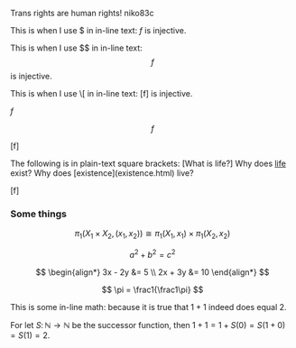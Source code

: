 <script>
  window.MathJax = {
    tex: {
      inlineMath: [['$', '$']],
      displayMath: [['$$', '$$'], ['\[', '\]']]
    },
    startup: {
      ready: () => {
        MathJax.startup.defaultReady();
      }
    },
    loader: {load: ['[tex]/ams']}
  };
</script>
<script id="MathJax-script" async
  src="https://cdn.jsdelivr.net/npm/mathjax@3/es5/tex-chtml.js">
</script>


<link rel="shortcut icon" type="image/x-icon" href="/favicon.ico">

Trans rights are human rights! niko83c

This is when I use \$ in in-line text: $f$ is injective.

This is when I use \$\$ in in-line text: $$f$$ is injective.

This is when I use \\\[ in in-line text: \[f\] is injective.

$f$

$$f$$

\[f\]

The following is in plain-text square brackets: [What is life?] Why does [life](laifu.html) exist? Why does \[existence](existence.html) live?

\[f\]


### Some things
$$
\pi_1(X_1 \times X_2, (x_1,x_2)) \cong \pi_1(X_1,x_1) \times \pi_1(X_2,x_2)
$$

$$
a^2 + b^2 = c^2
$$

$$
\begin{align*}
3x - 2y &= 5 \\
2x + 3y &= 10
\end{align*}
$$

$$
\pi = \frac1{\frac1\pi}
$$

This is some in-line math: because it is true that $1 + 1$ indeed does equal $2$.

For let $S \colon \mathbb N \to \mathbb N$ be the successor function, then $1 + 1 = 1 + S(0) = S(1 + 0) = S(1) = 2$.
